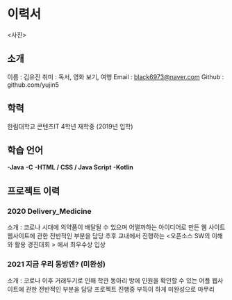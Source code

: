 # 이력서

<사진>

## 소개
이름 : 김유진
취미 : 독서, 영화 보기, 여행
Email : black6973@naver.com
Github : github.com/yujin5

## 학력
한림대학교 콘텐츠IT 4학년 재학중 (2019년 입학)

## 학습 언어

**-Java**
**-C**
**-HTML / CSS / Java Script**
**-Kotlin**
  
## 프로젝트 이력
  
### 2020 Delivery_Medicine
  소개 : 코로나 시대에 의약품이 배달될 수 있으며 어떨까하는 아이디어로 만든 웹 사이트
  웹사이트에 관한 전반적인 부분을 담당
  추후 교내에서 진행하는 <오픈소스 SW의 이해와 활용 경진대회 > 에서 최우수상 입상
  
### 2021 지금 우리 동방엔? (미완성)
  소개 : 코로나 이후 거래두기로 인해 학관 동아리 방에 인원을 확인할 수 있는 어플
  웹사이트에 관한 전반적인 부분을 담당
  프로젝트 진행중 부득이 하게 미완성으로 마무리
